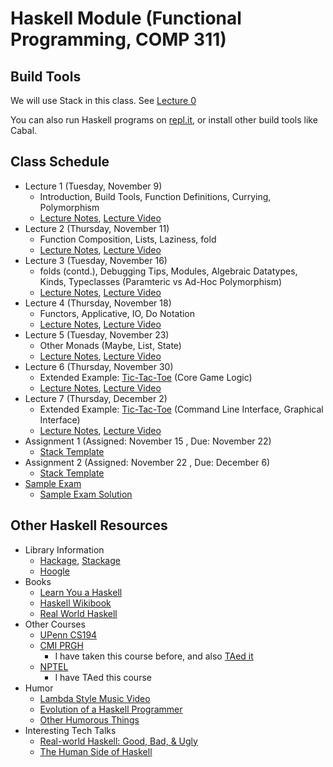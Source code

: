 # Haskell Module (Functional Programming, COMP 311)

## Build Tools

We will use Stack in this class. See [Lecture 0](https://agnishom.github.io/haskell-21/lectures/lecture0)

You can also run Haskell programs on [repl.it](https://repl.it/), or install other build tools like Cabal.

## Class Schedule

* Lecture 1 (Tuesday, November 9)
  - Introduction, Build Tools, Function Definitions, Currying, Polymorphism
  - [Lecture Notes](https://agnishom.github.io/haskell-21/lectures/lecture1), [Lecture Video](https://www.youtube.com/watch?v=iuEXKZ_cmxc&list=PLl06Ohc4hwoGc8NDc8Lu-TxluNc3KEJow)
* Lecture 2 (Thursday, November 11)
  - Function Composition, Lists, Laziness, fold
  - [Lecture Notes](https://agnishom.github.io/haskell-21/lectures/lecture2), [Lecture Video](https://www.youtube.com/watch?v=RRBbkecFy0k&list=PLl06Ohc4hwoGc8NDc8Lu-TxluNc3KEJow&index=2)
* Lecture 3 (Tuesday, November 16)
  - folds (contd.), Debugging Tips, Modules, Algebraic Datatypes, Kinds, Typeclasses (Paramteric vs Ad-Hoc Polymorphism)
  - [Lecture Notes](https://agnishom.github.io/haskell-21/lectures/lecture3), [Lecture Video](https://www.youtube.com/watch?v=f_uipSMZ4k8&list=PLl06Ohc4hwoGc8NDc8Lu-TxluNc3KEJow&index=3)
* Lecture 4 (Thursday, November 18)
  - Functors, Applicative, IO, Do Notation
  - [Lecture Notes](https://agnishom.github.io/haskell-21/lectures/lecture4), [Lecture Video](https://www.youtube.com/watch?v=8EPwcslUC1Y&list=PLl06Ohc4hwoGc8NDc8Lu-TxluNc3KEJow&index=4)
* Lecture 5 (Tuesday, November 23)
  - Other Monads (Maybe, List, State)
  - [Lecture Notes](https://agnishom.github.io/haskell-21/lectures/lecture5), [Lecture Video](https://www.youtube.com/watch?v=Vl1KrsPQ1o8&list=PLl06Ohc4hwoGc8NDc8Lu-TxluNc3KEJow&index=5)
* Lecture 6 (Thursday, November 30)
  - Extended Example: [Tic-Tac-Toe](https://github.com/JavaPLT/haskell-course/tree/main/tictactoe) (Core Game Logic)
  - [Lecture Notes](https://agnishom.github.io/haskell-21/lectures/lecture6), [Lecture Video](https://www.youtube.com/watch?v=s9-_Jx8ZOU4&list=PLl06Ohc4hwoGc8NDc8Lu-TxluNc3KEJow&index=6)
* Lecture 7 (Thursday, December 2)
  - Extended Example: [Tic-Tac-Toe](https://github.com/JavaPLT/haskell-course/tree/main/tictactoe) (Command Line Interface, Graphical Interface)
  - [Lecture Notes](https://agnishom.github.io/haskell-21/lectures/lecture7), [Lecture Video](https://www.youtube.com/watch?v=LIl7P8wUrUI&list=PLl06Ohc4hwoGc8NDc8Lu-TxluNc3KEJow&index=7)
* Assignment 1 (Assigned: November 15 , Due: November 22)
  - [Stack Template](haskell-21/assignment-9/)
* Assignment 2 (Assigned: November 22 , Due: December 6)
  - [Stack Template](haskell-21/assignment-10/)
* [Sample Exam](haskell-21/sample-exam/exam.md)
  - [Sample Exam Solution](haskell-21/sample-exam/solution.md)

## Other Haskell Resources

* Library Information
  - [Hackage](https://hackage.haskell.org/), [Stackage](https://www.stackage.org/)
  - [Hoogle](https://hoogle.haskell.org/)
* Books
  - [Learn You a Haskell](http://learnyouahaskell.com/)
  - [Haskell Wikibook](https://en.wikibooks.org/wiki/Haskell)
  - [Real World Haskell](http://book.realworldhaskell.org/)
* Other Courses
  - [UPenn CS194](https://www.seas.upenn.edu/~cis194/fall16/)
  - [CMI PRGH](https://www.cmi.ac.in/~spsuresh/teaching/prgh19/)
    + I have taken this course before, and also [TAed it](https://agnishom.github.io/PRGH17/)
  - [NPTEL](https://nptel.ac.in/courses/106/106/106106137/)
    + I have TAed this course
* Humor
  - [Lambda Style Music Video](http://www.youtube.com/watch?v=Ci48kqp11F8)
  - [Evolution of a Haskell Programmer](http://www.willamette.edu/~fruehr/haskell/evolution.html)
  - [Other Humorous Things](https://wiki.haskell.org/Humor)
* Interesting Tech Talks
  - [Real-world Haskell: Good, Bad, & Ugly](https://www.youtube.com/watch?v=7NB8tMa8sUk)
  - [The Human Side of Haskell](https://www.youtube.com/watch?v=Z0vkQLLUVGw)
